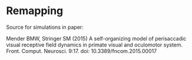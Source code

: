 # Remapping
Source for simulations in paper:

Mender BMW, Stringer SM (2015) A self-organizing model of perisaccadic visual receptive field dynamics in primate visual and oculomotor system. Front. Comput. Neurosci. 9:17. doi: 10.3389/fncom.2015.00017
